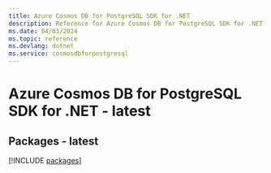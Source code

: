 ```yaml
---
title: Azure Cosmos DB for PostgreSQL SDK for .NET
description: Reference for Azure Cosmos DB for PostgreSQL SDK for .NET
ms.date: 04/03/2024
ms.topic: reference
ms.devlang: dotnet
ms.service: cosmosdbforpostgresql
---
```

# Azure Cosmos DB for PostgreSQL SDK for .NET - latest
## Packages - latest
[!INCLUDE [packages](cosmos-db-for-postgresql-index.md)]